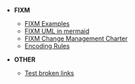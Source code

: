 - **FIXM**
  - [FIXM Examples](fixm/Example.md)
  - [FIXM UML in mermaid](fixm/FIXM_UML_in_mermaid.md)
  - [FIXM Change Management Charter](fixm/charter.md)
  - [Encoding Rules](fixm/RouteTrajectory.md)
  
- **OTHER**
   - [Test broken links](fixm/test_links.md)
  
